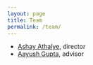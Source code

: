 ```yaml
---
layout: page
title: Team
permalink: /team/
---
```


- [Ashay Athalye](https://ashay.io), director
- [Aayush Gupta](https://aayushg.com/), advisor